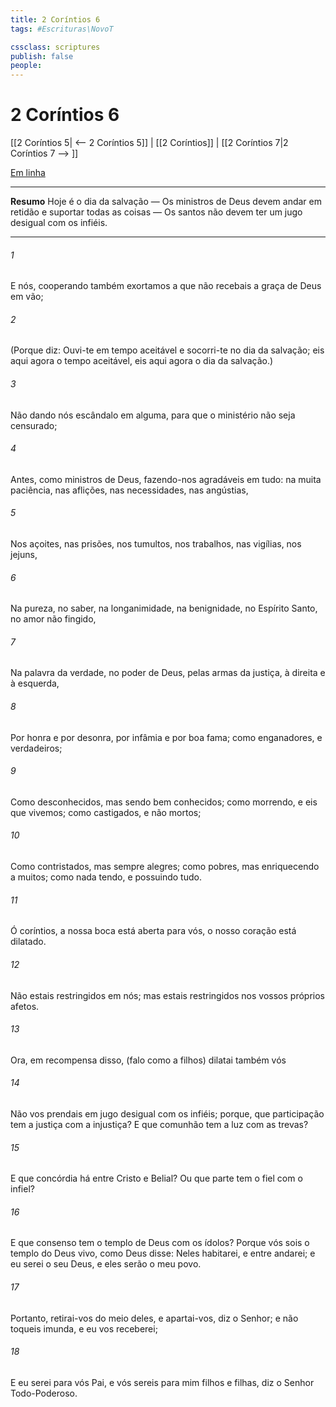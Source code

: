 ```yaml
---
title: 2 Coríntios 6
tags: #Escrituras\NovoT

cssclass: scriptures
publish: false
people:
---
```


# 2 Coríntios 6
[[2 Coríntios 5| <-- 2 Coríntios 5]] | [[2 Coríntios]] | [[2 Coríntios 7|2 Coríntios 7 --> ]]

[Em linha](https://churchofjesuschrist.org/study/scriptures/nt/2-cor/6?lang=por)

---
__Resumo__
Hoje é o dia da salvação — Os ministros de Deus devem andar em retidão e suportar todas as coisas — Os santos não devem ter um jugo desigual com os infiéis.

---
###### 1 
E nós, cooperando também  exortamos a que não recebais a graça de Deus em vão;

###### 2 
(Porque diz: Ouvi-te em tempo aceitável e socorri-te no dia da salvação; eis aqui agora o tempo aceitável, eis aqui agora o dia da salvação.)

###### 3 
Não dando nós escândalo em  alguma, para que o ministério não seja censurado;

###### 4 
Antes, como ministros de Deus, fazendo-nos agradáveis em tudo: na muita paciência, nas aflições, nas necessidades, nas angústias,

###### 5 
Nos açoites, nas prisões, nos tumultos, nos trabalhos, nas vigílias, nos jejuns,

###### 6 
Na pureza, no saber, na longanimidade, na benignidade, no Espírito Santo, no amor não fingido,

###### 7 
Na palavra da verdade, no poder de Deus, pelas armas da justiça, à direita e à esquerda,

###### 8 
Por honra e por desonra, por infâmia e por boa fama; como enganadores, e  verdadeiros;

###### 9 
Como desconhecidos, mas sendo bem conhecidos; como morrendo, e eis que vivemos; como castigados, e não mortos;

###### 10 
Como contristados, mas sempre alegres; como pobres, mas enriquecendo a muitos; como nada tendo, e possuindo tudo.

###### 11 
Ó coríntios, a nossa boca está aberta para vós, o nosso coração está dilatado.

###### 12 
Não estais restringidos em nós; mas estais restringidos nos vossos próprios afetos.

###### 13 
Ora, em recompensa disso, (falo como a filhos) dilatai também vós 

###### 14 
Não vos prendais em jugo desigual com os infiéis; porque, que participação tem a justiça com a injustiça? E que comunhão tem a luz com as trevas?

###### 15 
E que concórdia há entre Cristo e Belial? Ou que parte tem o fiel com o infiel?

###### 16 
E que consenso tem o templo de Deus com os ídolos? Porque vós sois o templo do Deus vivo, como Deus disse: Neles habitarei, e entre  andarei; e eu serei o seu Deus, e eles serão o meu povo.

###### 17 
Portanto, retirai-vos do meio deles, e apartai-vos, diz o Senhor; e não toqueis  imunda, e eu vos receberei;

###### 18 
E eu serei para vós Pai, e vós sereis para mim filhos e filhas, diz o Senhor Todo-Poderoso.

